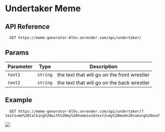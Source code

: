 # Undertaker Meme

## API Reference

```http
  GET https://meme-generator-6lhv.onrender.com/api/undertaker/
```

## Params

|Parameter|Type|Description|
|---|---|---|
|`text1`|`string`|the text that will go on the front wrestler|
|`text2`|`string`|the text that will go on the back wrestler|

## Example
```http
  GET https://meme-generator-6lhv.onrender.com/api/undertaker/?text1=me%20talking%20with%20my%20hommies&text2=my%20mom%20coming%20out%20of%20the%20rector%27s%20office
```
![](https://meme-generator-6lhv.onrender.com/api/undertaker/?text1=me%20talking%20with%20my%20hommies&text2=my%20mom%20coming%20out%20of%20the%20rector%27s%20office)
